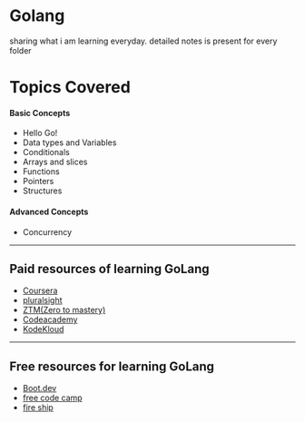 # Golang
sharing what i am learning everyday. detailed notes is present for every folder

# Topics Covered
#### Basic Concepts
* Hello Go! 
* Data types and Variables
* Conditionals
* Arrays and slices
* Functions
* Pointers
* Structures
#### Advanced Concepts
* Concurrency
____________________________________________________________________________

## Paid resources of learning GoLang
* [Coursera](https://www.coursera.org/specializations/google-golang?)
* [pluralsight](https://www.pluralsight.com/courses/go-fundamentals?)
* [ZTM(Zero to mastery)](https://zerotomastery.io/courses/learn-golang/)
* [Codeacademy](https://www.codecademy.com/learn/learn-go?)
* [KodeKloud](https://kodekloud.com/courses/golang/)
_____________________________________________________________________________
## Free resources for learning GoLang
* [Boot.dev](https://boot.dev/learn/learn-golang)
* [free code camp](https://www.youtube.com/watch?v=YS4e4q9oBaU)
* [fire ship](https://fireship.io/lessons/learn-go-in-100-lines/)
